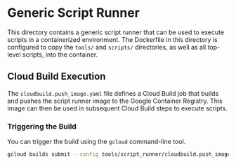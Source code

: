 # Generic Script Runner

This directory contains a generic script runner that can be used to execute scripts in a containerized environment. The Dockerfile in this directory is configured to copy the `tools/` and `scripts/` directories, as well as all top-level scripts, into the container.

## Cloud Build Execution

The `cloudbuild.push_image.yaml` file defines a Cloud Build job that builds and pushes the script runner image to the Google Container Registry. This image can then be used in subsequent Cloud Build steps to execute scripts.

### Triggering the Build

You can trigger the build using the `gcloud` command-line tool.

```bash
gcloud builds submit --config tools/script_runner/cloudbuild.push_image.yaml
```

